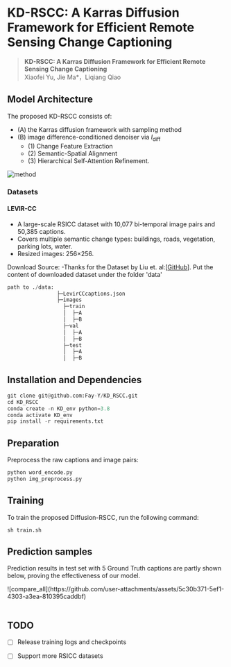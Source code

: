 # KD-RSCC: A Karras Diffusion Framework for Efficient Remote Sensing Change Captioning
> __KD-RSCC: A Karras Diffusion Framework for Efficient Remote Sensing Change Captioning__  
> Xiaofei Yu, Jie Ma*，Liqiang Qiao

##  Model Architecture
The proposed KD-RSCC consists of:
- (A) the Karras diffusion framework with sampling method
- (B) image difference-conditioned denoiser via $I_{\text{diff}}$
  - (1) Change Feature Extraction
  - (2) Semantic-Spatial Alignment
  - (3) Hierarchical Self-Attention Refinement.

![method](https://github.com/user-attachments/assets/0ba213d5-a4a6-4b0a-a8a0-30e4594aa72a)

### Datasets
#### LEVIR-CC
- A large-scale RSICC dataset with 10,077 bi-temporal image pairs and 50,385 captions.
- Covers multiple semantic change types: buildings, roads, vegetation, parking lots, water.
- Resized images: 256×256.

Download Source:
-Thanks for the Dataset by Liu et. al:[[GitHub](https://github.com/Chen-Yang-Liu/LEVIR-CC-Dataset)].
Put the content of downloaded dataset under the folder 'data'
```python
path to ./data:
                ├─LevirCCcaptions.json
                ├─images
                  ├─train
                  │  ├─A
                  │  ├─B
                  ├─val
                  │  ├─A
                  │  ├─B
                  ├─test
                  │  ├─A
                  │  ├─B
```


## Installation and Dependencies
```python
git clone git@github.com:Fay-Y/KD_RSCC.git
cd KD_RSCC
conda create -n KD_env python=3.8
conda activate KD_env
pip install -r requirements.txt
```
## Preparation
Preprocess the raw captions and image pairs:
```python
python word_encode.py
python img_preprocess.py
```

## Training
 To train the proposed Diffusion-RSCC, run the following command:
```python
sh train.sh
```


## Prediction samples
Prediction results in test set with 5 Ground Truth captions are partly shown below, proving the effectiveness of our model. 
<table>
  <tr>
![compare_all](https://github.com/user-attachments/assets/5c30b371-5ef1-4303-a3ea-810395caddbf)
  </tr>
</table>

## TODO
- [ ] Release training logs and checkpoints
- [ ] Support more RSICC datasets






